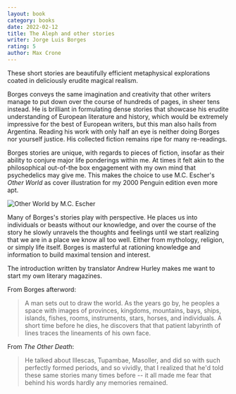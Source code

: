 ```yaml
---
layout: book
category: books
date: 2022-02-12
title: The Aleph and other stories
writer: Jorge Luis Borges
rating: 5
author: Max Crone
---
```

These short stories are beautifully efficient metaphysical explorations coated in deliciously erudite magical realism.

Borges conveys the same imagination and creativity that other writers manage to put down over the course of hundreds of pages, in sheer tens instead. He is brilliant in formulating dense stories that showcase his erudite understanding of European literature and history, which would be extremely impressive for the best of European writers, but this man also hails from Argentina. Reading his work with only half an eye is neither doing Borges nor yourself justice. His collected fiction remains ripe for many re-readings.

Borges stories are unique, with regards to pieces of fiction, insofar as their ability to conjure major life ponderings within me. At times it felt akin to the philosophical out-of-the box engagement with my own mind that psychedelics may give me. This makes the choice to use M.C. Escher's *Other World* as cover illustration for my 2000 Penguin edition even more apt.

<img src="https://uploads2.wikiart.org/images/m-c-escher/other-world.jpg!Large.jpg" alt="Other World by M.C. Escher" >

Many of Borges's stories play with perspective. He places us into individuals or beasts without our knowledge, and over the course of the story he slowly unravels the thoughts and feelings until we start realizing that we are in a place we know all too well. Either from mythology, religion, or simply life itself. Borges is masterful at rationing knowledge and information to build maximal tension and interest.

The introduction written by translator Andrew Hurley makes me want to start my own literary magazines.

From Borges afterword:

> A man sets out to draw the world. As the years go by, he peoples a space with images of provinces, kingdoms, mountains, bays, ships, islands, fishes, rooms, instruments, stars, horses, and individuals. A short time before he dies, he discovers that that patient labyrinth of lines traces the lineaments of his own face.

From *The Other Death*:

> He talked about Illescas, Tupambae, Masoller, and did so with such perfectly formed periods, and so vividly, that I realized that he'd told these same stories many times before -- it all made me fear that behind his words hardly any memories remained.
